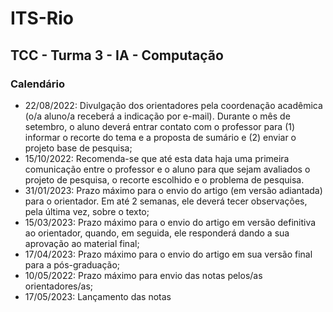 # ITS-Rio
## TCC - Turma 3 - IA - Computação
### Calendário

- 22/08/2022: Divulgação dos orientadores pela coordenação acadêmica (o/a aluno/a receberá a indicação por e-mail). Durante o mês de setembro, o aluno deverá entrar contato com o professor para (1) informar o recorte do tema e a proposta de sumário e (2) enviar o projeto base de pesquisa;
- 15/10/2022: Recomenda-se que até esta data haja uma primeira comunicação entre o professor e o aluno para que sejam avaliados o projeto de pesquisa, o recorte escolhido e o problema de pesquisa.
- 31/01/2023: Prazo máximo para o envio do artigo (em versão adiantada) para o orientador. Em até 2 semanas, ele deverá tecer observações, pela última vez, sobre o texto;
- 15/03/2023: Prazo máximo para o envio do artigo em versão definitiva ao orientador, quando, em seguida, ele responderá dando a sua aprovação ao material final;
- 17/04/2023: Prazo máximo para o envio do artigo em sua versão final para a pós-graduação;
- 10/05/2022: Prazo máximo para envio das notas pelos/as orientadores/as;
- 17/05/2023: Lançamento das notas
